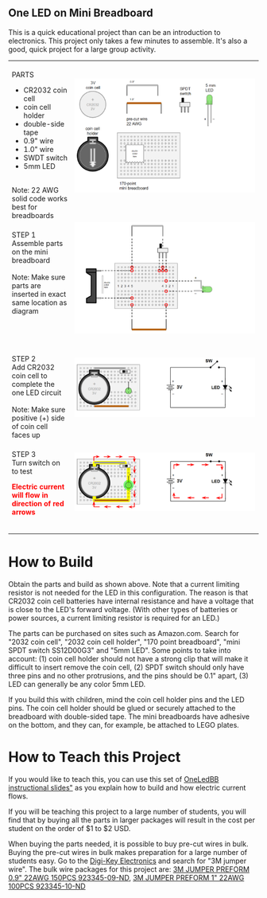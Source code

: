 ## One LED on Mini Breadboard

This is a quick educational project than can be an introduction to electronics. This project only takes a few minutes to assemble. It's also a good, quick project for a large group activity.

<table style="border:none;">
<tr><td width="25%" valign="top">

<br>
PARTS<br>

- CR2032 coin cell <br>
- coin cell holder <br>
- double-side tape <br>
- 0.9&quot; wire <br>
- 1.0&quot; wire <br>
- SWDT switch <br>
- 5mm LED <br>
<br>
Note: 22 AWG solid code works best for breadboards<br>
</td><td>

<img src="oneledbb_step1_parts.png">
<br><br>
  
</td></tr>
<tr><td width="25%" valign="top">

<br>
STEP 1<br>Assemble parts on the mini breadboard<br>
<br>
Note: Make sure parts are inserted in exact same location as diagram<br>

</td><td>

<img src="oneledbb_step2_build.png">
<br><br>

</td></tr>
<tr><td width="25%" valign="top">

<br>
STEP 2<br>Add CR2032 coin cell to complete the one LED circuit<br>
<br>
Note: Make sure positive (+) side of coin cell faces up<br>

</td><td>

<img src="oneledbb_step3_done.png">
<br><br>

</td></tr>
<tr><td width="25%" valign="top">

<br>
STEP 3<br>Turn switch on to test<br>

<p style="color:red;"><b>Electric current will flow in direction of red arrows</b></p><br>

</td><td>

<img src="oneledbb_step4_test.png">
<br><br>
  
</td></tr>
</table>

# How to Build

Obtain the parts and build as shown above. Note that a current limiting resistor is not needed for the LED in this configuration. The reason is that CR2032 coin cell batteries have internal resistance and have a voltage that is close to the LED's forward voltage. (With other types of batteries or power sources, a current limiting resistor is required for an LED.)

The parts can be purchased on sites such as Amazon.com. Search for "2032 coin cell", "2032 coin cell holder", "170 point breadboard", "mini SPDT switch SS12D00G3" and "5mm LED". Some points to take into account: (1) coin cell holder should not have a strong clip that will make it difficult to insert remove the coin cell, (2) SPDT switch should only have three pins and no other protrusions, and the pins should be 0.1" apart, (3) LED can generally be any color 5mm LED.

If you build this with children, mind the coin cell holder pins and the LED pins. The coin cell holder should be glued or securely attached to the breadboard with double-sided tape. The mini breadboards have adhesive on the bottom, and they can, for example, be attached to LEGO plates.

# How to Teach this Project

If you would like to teach this, you can use this set of <a href="https://bit.ly/2YEv6Cs">OneLedBB instructional slides"</a> as you explain how to build and how electric current flows.

If you will be teaching this project to a large number of students, you will find that by buying all the parts in larger packages will result in the cost per student on the order of $1 to $2 USD.

When buying the parts needed, it is possible to buy pre-cut wires in bulk. Buying the pre-cut wires in bulk makes preparation for a large number of students easy. Go to the <a href="https://www.digikey.com/">Digi-Key Electronics</a> and search for "3M jumper wire". The bulk wire packages for this project are: <a href="https://www.digikey.com/product-detail/en/3m/923345-09-C/923345-09-ND/12206">3M JUMPER PREFORM 0.9" 22AWG 150PCS 923345-09-ND</a>, <a href="https://www.digikey.com/product-detail/en/3m/923345-10-C/923345-10-ND/12207">3M JUMPER PREFORM 1" 22AWG 100PCS 923345-10-ND</a>
